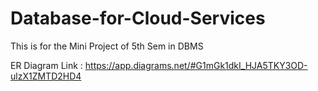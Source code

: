 # Database-for-Cloud-Services
This is for the Mini Project of 5th Sem in DBMS


ER Diagram Link : https://app.diagrams.net/#G1mGk1dkI_HJA5TKY3OD-ulzX1ZMTD2HD4
